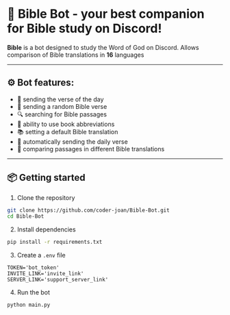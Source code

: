 # 📖 Bible Bot - your best companion for Bible study on Discord!

**Bible** is a bot designed to study the Word of God on Discord. Allows comparison of Bible translations in **16** languages

---

## ⚙️ **Bot features:**

- 📅 sending the verse of the day
- 🎲 sending a random Bible verse
- 🔍 searching for Bible passages
- 📖 ability to use book abbreviations
- 📚 setting a default Bible translation
- 🔁 automatically sending the daily verse
- 📑 comparing passages in different Bible translations

---

## 📦 Getting started

1. Clone the repository
  ```bash
  git clone https://github.com/coder-joan/Bible-Bot.git
  cd Bible-Bot
  ```

2. Install dependencies

  ```bash
  pip install -r requirements.txt
  ```

3. Create a `.env` file

  ```env
  TOKEN='bot_token'
  INVITE_LINK='invite_link'
  SERVER_LINK='support_server_link'
  ```

4. Run the bot
  ```bash
  python main.py
  ```
